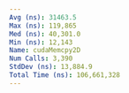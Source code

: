 ```yaml
---
Avg (ns): 31463.5
Max (ns): 119,865
Med (ns): 40,301.0
Min (ns): 12,143
Name: cudaMemcpy2D
Num Calls: 3,390
StdDev (ns): 13,884.9
Total Time (ns): 106,661,328
---
```

